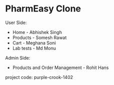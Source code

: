 # PharmEasy Clone

User Side:

- Home - Abhishek Singh
- Products - Somesh Rawat
- Cart - Meghana Soni
- Lab tests - Md Monu

Admin Side:

- Products and Order Management - Rohit Hans


project code: purple-crook-1402
